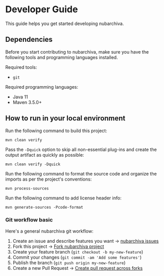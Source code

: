 # Developer Guide

This guide helps you get started developing nubarchiva.

## Dependencies

Before you start contributing to nubarchiva, make sure you have the following tools and programming languages installed.

Required tools:

- `git`

Required programming languages:

- Java 11
- Maven 3.5.0+
 
## How to run in your local environment

Run the following command to build this project:

```
mvn clean verify
```

Pass the `-Dquick` option to skip all non-essential plug-ins and create the output artifact as quickly as possible:

```
mvn clean verify -Dquick
```

Run the following command to format the source code and organize the imports as per the project's conventions:

```
mvn process-sources
```

Run the following command to add license header info:

```
mvn generate-sources -Pcode-format
```
### Git workflow basic

Here's a general nubarchiva git workflow:

1. Create an issue and describe features you want -> [nubarchiva issues](https://github.com/nubarchiva/nuba-oss/issues)
2. Fork this project -> [Fork nubarchiva project](https://github.com/nubarchiva/nuba-oss/fork)
3. Create your feature branch (`git checkout -b my-new-feature`)
4. Commit your changes (`git commit -am 'Add some features'`)
5. Publish the branch (`git push origin my-new-feature`)
6. Create a new Pull Request -> [Create pull request across forks](https://github.com/nubarchiva/nuba-oss/compare)
